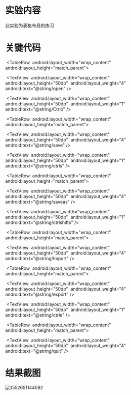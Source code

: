 # 实验内容

此实验为表格布局的练习

# 关键代码

<?xml version="1.0" encoding="utf-8"?>
<TableLayout xmlns:android="http://schemas.android.com/apk/res/android"
    android:layout_width="match_parent"
    android:layout_height="match_parent">

​    <TableRow
​        android:layout_width="wrap_content"
​        android:layout_height="match_parent">

​        <TextView
​            android:layout_width="wrap_content"
​            android:layout_height="50dp"
​            android:layout_weight="4"
​            android:text="@string/open" />

​        <TextView
​            android:layout_width="wrap_content"
​            android:layout_height="50dp"
​            android:layout_weight="1"
​            android:text="@string/Ctrlo" />
​    </TableRow>

​    <TableRow
​        android:layout_width="wrap_content"
​        android:layout_height="match_parent">

​        <TextView
​            android:layout_width="wrap_content"
​            android:layout_height="50dp"
​            android:layout_weight="4"
​            android:text="@string/save" />

​        <TextView
​            android:layout_width="wrap_content"
​            android:layout_height="50dp"
​            android:layout_weight="1"
​            android:text="@string/ctrls" />
​    </TableRow>

​    <TableRow
​        android:layout_width="wrap_content"
​        android:layout_height="match_parent">

​        <TextView
​            android:layout_width="wrap_content"
​            android:layout_height="50dp"
​            android:layout_weight="4"
​            android:text="@string/saveas" />

​        <TextView
​            android:layout_width="wrap_content"
​            android:layout_height="50dp"
​            android:layout_weight="1"
​            android:text="@string/ctrlshifts" />
​    </TableRow>

​    <TableRow
​        android:layout_width="wrap_content"
​        android:layout_height="match_parent">

​        <TextView
​            android:layout_width="wrap_content"
​            android:layout_height="50dp"
​            android:layout_weight="4"
​            android:text="@string/Import" />
​    </TableRow>

​    <TableRow
​        android:layout_width="wrap_content"
​        android:layout_height="match_parent">

​        <TextView
​            android:layout_width="wrap_content"
​            android:layout_height="50dp"
​            android:layout_weight="4"
​            android:text="@string/export" />

​        <TextView
​            android:layout_width="wrap_content"
​            android:layout_height="50dp"
​            android:layout_weight="1"
​            android:text="@string/ctrle" />
​    </TableRow>

​    <TableRow
​        android:layout_width="wrap_content"
​        android:layout_height="match_parent">

​        <TextView
​            android:layout_width="wrap_content"
​            android:layout_height="50dp"
​            android:layout_weight="4"
​            android:text="@string/quit" />
​    </TableRow>

</TableLayout>

# 结果截图

![1552651144092](https://i.loli.net/2019/03/16/5c8d145f3fad4.png)